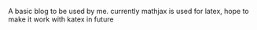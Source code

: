 A basic blog to be used by me. currently mathjax is used for latex, hope to make it work with katex in future
